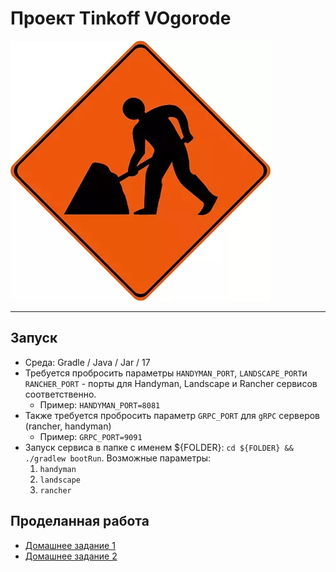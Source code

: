 # Проект Tinkoff VOgorode
![Bruuuuh](/image.webp)
___

## Запуск

* Среда: Gradle / Java / Jar / 17
* Требуется пробросить параметры `HANDYMAN_PORT`, `LANDSCAPE_PORT`и `RANCHER_PORT` - порты для Handyman, Landscape и Rancher cервисов соответственно.
  - Пример: `HANDYMAN_PORT=8081`
* Также требуется пробросить параметр `GRPC_PORT` для `gRPC` серверов (rancher, handyman)
  * Пример: `GRPC_PORT=9091`
* Запуск сервиса в папке с именем ${FOLDER}: `cd ${FOLDER} && ./gradlew bootRun`. Возможные параметры:
  1. `handyman`
  2. `landscape`
  3. `rancher`

## Проделанная работа
* [Домашнее задание 1](docs/hw1)
* [Домашнее задание 2](docs/hw2)